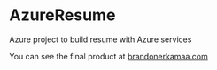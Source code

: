 # AzureResume
Azure project to build resume with Azure services

You can see the final product at [brandonerkamaa.com](https://www.brandonerkamaa.com)
